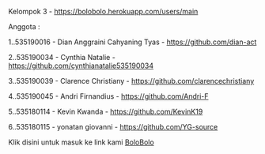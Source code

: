 Kelompok 3 - https://bolobolo.herokuapp.com/users/main

Anggota :
 
1..535190016 - Dian Anggraini Cahyaning Tyas - https://github.com/dian-act

2..535190034 - Cynthia Natalie -  https://github.com/cynthianatalie535190034

3..535190039 - Clarence Christiany - https://github.com/clarencechristiany

4..535190045 - Andri Firnandius - https://github.com/Andri-F

5..535180114 - Kevin Kwanda - https://github.com/KevinK19

6..535180115 - yonatan giovanni - https://github.com/YG-source

Klik disini untuk masuk ke link kami
<a href = "https://bolobolo.herokuapp.com/users/main"> BoloBolo </a>